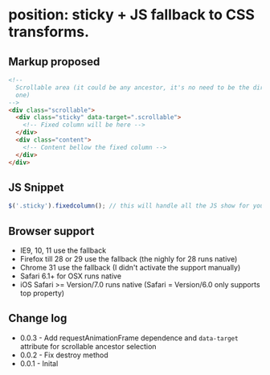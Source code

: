 # position: sticky + JS fallback to CSS transforms.

## Markup proposed

```html
<!--
  Scrollable area (it could be any ancestor, it's no need to be the direct
  one)
-->
<div class="scrollable">
  <div class="sticky" data-target=".scrollable">
    <!-- Fixed column will be here -->
  </div>
  <div class="content">
    <!-- Content bellow the fixed column -->
  </div>
</div>
```

## JS Snippet

```js
$('.sticky').fixedcolumn(); // this will handle all the JS show for you
```
## Browser support

  - IE9, 10, 11 use the fallback
  - Firefox till 28 or 29 use the fallback (the nighly for 28 runs native)
  - Chrome 31 use the fallback (I didn't activate the support manually)
  - Safari 6.1+ for OSX runs native
  - iOS Safari >= Version/7.0 runs native (Safari = Version/6.0 only supports top property)

## Change log

  - 0.0.3 - Add requestAnimationFrame dependence and `data-target` attribute for scrollable ancestor selection
  - 0.0.2 - Fix destroy method
  - 0.0.1 - Inital 
